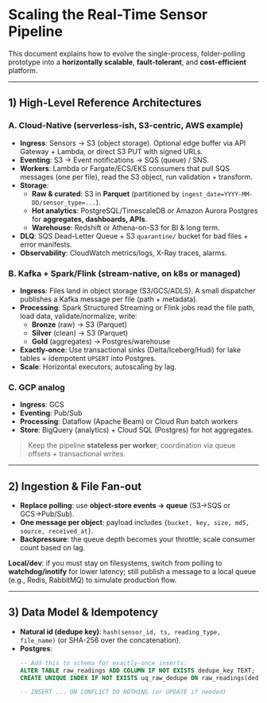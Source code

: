 # Scaling the Real-Time Sensor Pipeline

This document explains how to evolve the single-process, folder-polling prototype into a **horizontally scalable**, **fault-tolerant**, and **cost-efficient** platform.

---

## 1) High-Level Reference Architectures

### A. Cloud-Native (serverless-ish, S3-centric, AWS example)
- **Ingress**: Sensors → S3 (object storage). Optional edge buffer via API Gateway + Lambda, or direct S3 PUT with signed URLs.
- **Eventing**: S3 → Event notifications → SQS (queue) / SNS.
- **Workers**: Lambda or Fargate/ECS/EKS consumers that pull SQS messages (one per file), read the S3 object, run validation + transform.
- **Storage**:
  - **Raw & curated**: S3 in **Parquet** (partitioned by `ingest_date=YYYY-MM-DD/sensor_type=...`).
  - **Hot analytics**: PostgreSQL/TimescaleDB or Amazon Aurora Postgres for **aggregates, dashboards, APIs**.
  - **Warehouse**: Redshift or Athena-on-S3 for BI & long term.
- **DLQ**: SQS Dead-Letter Queue + S3 `quarantine/` bucket for bad files + error manifests.
- **Observability**: CloudWatch metrics/logs, X-Ray traces, alarms.

### B. Kafka + Spark/Flink (stream-native, on k8s or managed)
- **Ingress**: Files land in object storage (S3/GCS/ADLS). A small dispatcher publishes a Kafka message per file (path + metadata).
- **Processing**: Spark Structured Streaming or Flink jobs read the file path, load data, validate/normalize, write:
  - **Bronze** (raw) → S3 (Parquet)
  - **Silver** (clean) → S3 (Parquet)
  - **Gold** (aggregates) → Postgres/warehouse
- **Exactly-once**: Use transactional sinks (Delta/Iceberg/Hudi) for lake tables + idempotent `UPSERT` into Postgres.
- **Scale**: Horizontal executors; autoscaling by lag.

### C. GCP analog
- **Ingress**: GCS
- **Eventing**: Pub/Sub
- **Processing**: Dataflow (Apache Beam) or Cloud Run batch workers
- **Store**: BigQuery (analytics) + Cloud SQL (Postgres) for hot aggregates.

> Keep the pipeline **stateless per worker**; coordination via queue offsets + transactional writes.

---

## 2) Ingestion & File Fan-out

- **Replace polling**: use **object-store events → queue** (S3→SQS or GCS→Pub/Sub).
- **One message per object**: payload includes `{bucket, key, size, md5, source, received_at}`.
- **Backpressure**: the queue depth becomes your throttle; scale consumer count based on lag.

**Local/dev**: if you must stay on filesystems, switch from polling to **watchdog/inotify** for lower latency; still publish a message to a local queue (e.g., Redis, RabbitMQ) to simulate production flow.

---

## 3) Data Model & Idempotency

- **Natural id (dedupe key)**: `hash(sensor_id, ts, reading_type, file_name)` (or SHA-256 over the concatenation).
- **Postgres**:
  ```sql
  -- Add this to schema for exactly-once inserts:
  ALTER TABLE raw_readings ADD COLUMN IF NOT EXISTS dedupe_key TEXT;
  CREATE UNIQUE INDEX IF NOT EXISTS uq_raw_dedupe ON raw_readings(dedupe_key);

  -- INSERT ... ON CONFLICT DO NOTHING (or UPDATE if needed)

